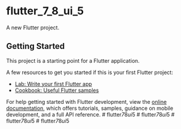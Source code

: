 # flutter_7_8_ui_5

A new Flutter project.

## Getting Started

This project is a starting point for a Flutter application.

A few resources to get you started if this is your first Flutter project:

- [Lab: Write your first Flutter app](https://docs.flutter.dev/get-started/codelab)
- [Cookbook: Useful Flutter samples](https://docs.flutter.dev/cookbook)

For help getting started with Flutter development, view the
[online documentation](https://docs.flutter.dev/), which offers tutorials,
samples, guidance on mobile development, and a full API reference.
#   f l u t t e r _ 7 _ 8 _ u i _ 5  
 #   f l u t t e r _ 7 _ 8 _ u i _ 5  
 #   f l u t t e r _ 7 _ 8 _ u i _ 5  
 #   f l u t t e r _ 7 _ 8 _ u i _ 5  
 